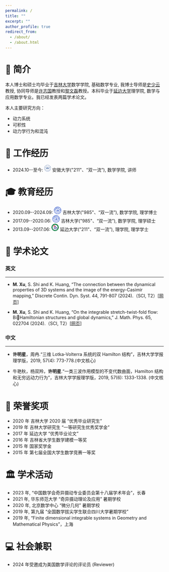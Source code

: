 ```yaml
---
permalink: /
title: ""
excerpt: ""
author_profile: true
redirect_from: 
  - /about/
  - /about.html
---
```




<span class='anchor' id='about-me'></span>

# 🪪 简介

本人博士和硕士均毕业于[吉林大学](https://math.jlu.edu.cn)数学学院, 基础数学专业, 我博士导师是[史少云](https://math.jlu.edu.cn/info/1061/9135.htm)教授, 协同导师是[许志国](https://math.jlu.edu.cn/info/1061/15734.htm)教授和[黎文磊](https://math.jlu.edu.cn/info/1061/15732.htm)教授。本科毕业于[延边大学](https://math.ybu.edu.cn)理学院, 数学与应用数学专业。我已经发表两篇学术论文。

本人主要研究方向：
- 动力系统
- 可积性
- 动力学行为和混沌


# 🏢 工作经历
- 2024.10--至今:  <a href="https://www.ahu.edu.cn/"><img class="svg" src="/images/AHU_logo.svg" width="21pt"></a> 安徽大学("211"、“双一流”), 数学学院, 讲师
  


<span class='anchor' id='-xl'></span>

# 🎓 教育经历
- 2020.09--2024.09:  <a href="https://www.jlu.edu.cn/"><img class="svg" src="/images/JLU_logo.svg" width="23pt"></a> 吉林大学("985"、“双一流”), 数学学院, 理学博士
- 2017.09--2020.06:  <a href="https://www.jlu.edu.cn/"><img class="svg" src="/images/JLU_logo.svg" width="23pt"></a> 吉林大学("985"、“双一流”), 数学学院, 理学硕士
- 2013.09--2017.06:  <a href="https://www.ybu.edu.cn/"><img class="svg" src="/images/YBU_logo.svg" width="23pt"></a> 延边大学("211"、“双一流”), 理学院, 理学学士
 
<span class='anchor' id='-lwzl'></span>

# 📝 学术论文

### 英文
---


- **M. Xu**, S. Shi and K. Huang, “The connection between the dynamical properties of 3D systems and the image of the energy-Casimir mapping,” Discrete Contin. Dyn. Syst. 44, 791-807 (2024).（SCI, T2）[[网页]](https://www.aimsciences.org//article/doi/10.3934/dcds.2023126)


- **M. Xu**, S. Shi and K. Huang, “On the integrable stretch-twist-fold flow: BiHamiltonian structures and global dynamics,” J. Math. Phys. 65, 022704 
(2024).（SCI, T2）[[网页]](https://doi.org/10.1063/5.0185673) 



### 中文
---

- **许明星**，周冉.“三维 Lotka-Volterra 系统的双 Hamilton 结构”，吉林大学学报理学版，2019, 57(4): 773-778.(中文核心) 

- 牛艳秋，杨双羚，**许明星**.“一类三波作用模型的不变代数曲面，Hamilton 结构和无穷远动力行为”，吉林大学学报理学版，2019, 57(6): 1333-1338. (中文核心)


<span class='anchor' id='-ryjx'></span>

# 🏅 荣誉奖项  
- 2020 年 吉林大学 2020 届 “优秀毕业研究生”
- 2019 年 吉林大学研究生 “一等研究生优秀奖学金”
- 2017 年 延边大学 “优秀毕业论文”
- 2016 年 吉林省大学生数学建模一等奖
- 2015 年 国家奖学金
- 2015 年 第七届全国大学生数学竞赛一等奖

<span class='anchor' id='-xshy'></span>

# 🏛️ 学术活动
- 2023 年, “中国数学会奇异摄动专业委员会第十八届学术年会”，长春
- 2021 年, 华东师范大学 “奇异摄动理论及应用” 暑期学校
- 2020 年, 北京数学中心 “微分几何” 暑期学校
- 2019 年, 第九届 “全国数学拔尖学生联合四川大学暑期学校”
- 2019 年, “Finite dimensional integrable systems in Geometry and Mathematical Physics”，上海

<span class='anchor' id='-gzsx'></span>

# 💻 社会兼职
- 2024 年受邀成为美国数学评论的评论员 (Reviewer)

